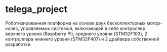 # telega_project

Роботизированная платформа на основе двух бесколлекторных мотор-колес, управляемых системой, включающей в себя контроллер верхнего уровня (Raspberry Pi), среднего уровня (STM32F103), 2 контроллера нижнего уровня (STM32F407) и 2 драйвера собственной разработки.
